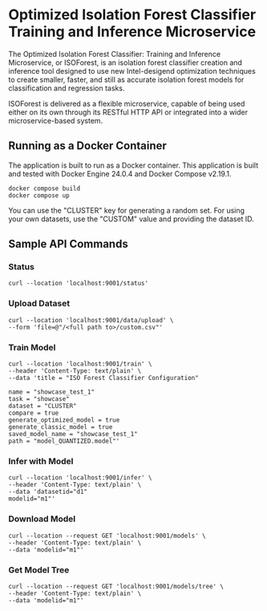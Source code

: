 # Optimized Isolation Forest Classifier Training and Inference Microservice 
The Optimized Isolation Forest Classifier: Training and Inference Microservice, or ISOForest, is an isolation forest classifier creation and inference tool designed to use new Intel-desigend optimization techniques to create smaller, faster, and still as accurate isolation forest models for classification and regression tasks.

ISOForest is delivered as a flexible microservice, capable of being used either on its own through its RESTful HTTP API or integrated into a wider microservice-based system.
## Running as a Docker Container
The application is built to run as a Docker container. This application is built and tested with Docker Engine 24.0.4 and Docker Compose v2.19.1.

```
docker compose build
docker compose up
```

You can use the "CLUSTER" key for generating a random set. For using your own datasets, use the "CUSTOM" value and providing the dataset ID.

## Sample API Commands
### Status
```
curl --location 'localhost:9001/status'
```
### Upload Dataset
```
curl --location 'localhost:9001/data/upload' \
--form 'file=@"/<full path to>/custom.csv"'
```
### Train Model
```
curl --location 'localhost:9001/train' \
--header 'Content-Type: text/plain' \
--data 'title = "ISO Forest Classifier Configuration"

name = "showcase_test_1"
task = "showcase"
dataset = "CLUSTER"
compare = true
generate_optimized_model = true
generate_classic_model = true
saved_model_name = "showcase_test_1"
path = "model_QUANTIZED.model"'
```
### Infer with Model
```
curl --location 'localhost:9001/infer' \
--header 'Content-Type: text/plain' \
--data 'datasetid="d1"
modelid="m1"'
```
### Download Model
```
curl --location --request GET 'localhost:9001/models' \
--header 'Content-Type: text/plain' \
--data 'modelid="m1"'
```

### Get Model Tree
```
curl --location --request GET 'localhost:9001/models/tree' \
--header 'Content-Type: text/plain' \
--data 'modelid="m1"'
```
